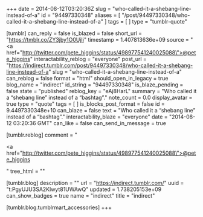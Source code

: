 +++
date = 2014-08-12T03:20:36Z
slug = "who-called-it-a-shebang-line-instead-of-a"
id = "94497330348"
aliases = [ "/post/94497330348/who-called-it-a-shebang-line-instead-of-a" ]
tags = [ ]
type = "tumblr-quote"

[tumblr]
can_reply = false
is_blazed = false
short_url = "https://tmblr.co/ZY3jby1O0UjIi"
timestamp = 1.407813636e+09
source = "<a href=\"http://twitter.com/pete_higgins/status/498977541240025088\">@pete_higgins</a>"
interactability_reblog = "everyone"
post_url = "https://indirect.tumblr.com/post/94497330348/who-called-it-a-shebang-line-instead-of-a"
slug = "who-called-it-a-shebang-line-instead-of-a"
can_reblog = false
format = "html"
should_open_in_legacy = true
blog_name = "indirect"
id_string = "94497330348"
is_blaze_pending = false
state = "published"
reblog_key = "eAj8HarL"
summary = "Who called it a “shebang line” instead of a “bashtag”."
note_count = 0.0
display_avatar = true
type = "quote"
tags = [ ]
is_blocks_post_format = false
id = 9.4497330348e+10
can_blaze = false
text = "Who called it a &ldquo;shebang line&rdquo; instead of a &ldquo;bashtag&rdquo;."
interactability_blaze = "everyone"
date = "2014-08-12 03:20:36 GMT"
can_like = false
can_send_in_message = true

[tumblr.reblog]
comment = "<p><a href=\"http://twitter.com/pete_higgins/status/498977541240025088\">@pete_higgins</a></p>"
tree_html = ""

[tumblr.blog]
description = ""
url = "https://indirect.tumblr.com/"
uuid = "t:PgyUJU3SA2Klwyt81UWAwQ"
updated = 1.738205153e+09
can_show_badges = true
name = "indirect"
title = "indirect"

[tumblr.blog.tumblrmart_accessories]
+++
